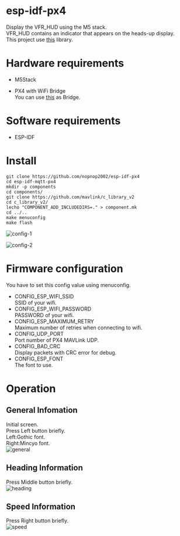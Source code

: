 # esp-idf-px4

Display the VFR_HUD using the M5 stack.   
VFR_HUD contains an indicator that appears on the heads-up display.   
This project use [this](https://github.com/mavlink/c_library_v2) library.   

# Hardware requirements   
- M5Stack   

- PX4 with WiFi Bridge   
You can use [this](https://github.com/dogmaphobic/mavesp8266) as Bridge.   

# Software requirements   
- ESP-IDF   

# Install
```
git clone https://github.com/nopnop2002/esp-idf-px4
cd esp-idf-mqtt-px4
mkdir -p components
cd components/
git clone https://github.com/mavlink/c_library_v2
cd c_library_v2/
lecho "COMPONENT_ADD_INCLUDEDIRS=." > component.mk
cd ../..
make menuconfig
make flash
```
![config-1](https://user-images.githubusercontent.com/6020549/95003113-b0c9e280-0616-11eb-8393-7b4c58f7b958.jpg)

![config-2](https://user-images.githubusercontent.com/6020549/95003115-b4f60000-0616-11eb-914d-1baa9494a65e.jpg)


# Firmware configuration
You have to set this config value using menuconfig.   

- CONFIG_ESP_WIFI_SSID   
SSID of your wifi.
- CONFIG_ESP_WIFI_PASSWORD   
PASSWORD of your wifi.
- CONFIG_ESP_MAXIMUM_RETRY   
Maximum number of retries when connecting to wifi.
- CONFIG_UDP_PORT   
Port number of PX4 MAVLink UDP.
- CONFIG_BAD_CRC   
Display packets with CRC error for debug.
- CONFIG_ESP_FONT   
The font to use.

# Operation

## General Infomation
Initial screen.   
Press Left button briefly.   
Left:Gothic font.   
Right:Mincyo font.   
![general](https://user-images.githubusercontent.com/6020549/95003118-ba534a80-0616-11eb-9d65-ecf0559e6e51.JPG)

## Heading Information
Press Middle button briefly.   
![heading](https://user-images.githubusercontent.com/6020549/95003119-bcb5a480-0616-11eb-86af-ea6cab5fd160.JPG)

## Speed Information
Press Right button briefly.   
![speed](https://user-images.githubusercontent.com/6020549/95003281-c0e2c180-0618-11eb-8d41-bd8693f762f6.JPG)

